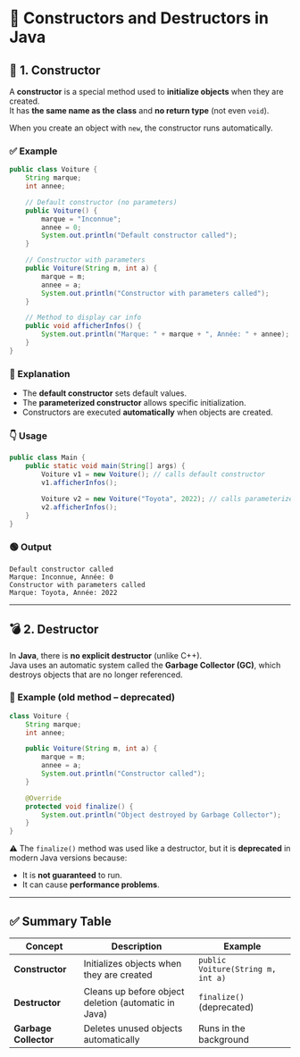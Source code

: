 
# 🚗 Constructors and Destructors in Java

## 🧩 1. Constructor

A **constructor** is a special method used to **initialize objects** when they are created.  
It has **the same name as the class** and **no return type** (not even `void`).

When you create an object with `new`, the constructor runs automatically.

### ✅ Example

```java
public class Voiture {
    String marque;
    int annee;

    // Default constructor (no parameters)
    public Voiture() {
        marque = "Inconnue";
        annee = 0;
        System.out.println("Default constructor called");
    }

    // Constructor with parameters
    public Voiture(String m, int a) {
        marque = m;
        annee = a;
        System.out.println("Constructor with parameters called");
    }

    // Method to display car info
    public void afficherInfos() {
        System.out.println("Marque: " + marque + ", Année: " + annee);
    }
}
```

### 🧠 Explanation

- The **default constructor** sets default values.  
- The **parameterized constructor** allows specific initialization.  
- Constructors are executed **automatically** when objects are created.

### 👇 Usage

```java
public class Main {
    public static void main(String[] args) {
        Voiture v1 = new Voiture(); // calls default constructor
        v1.afficherInfos();

        Voiture v2 = new Voiture("Toyota", 2022); // calls parameterized constructor
        v2.afficherInfos();
    }
}
```

### 🟢 Output

```
Default constructor called
Marque: Inconnue, Année: 0
Constructor with parameters called
Marque: Toyota, Année: 2022
```

---

## 💣 2. Destructor

In **Java**, there is **no explicit destructor** (unlike C++).  
Java uses an automatic system called the **Garbage Collector (GC)**, which destroys objects that are no longer referenced.

### 🧹 Example (old method – deprecated)

```java
class Voiture {
    String marque;
    int annee;

    public Voiture(String m, int a) {
        marque = m;
        annee = a;
        System.out.println("Constructor called");
    }

    @Override
    protected void finalize() {
        System.out.println("Object destroyed by Garbage Collector");
    }
}
```

⚠️ The `finalize()` method was used like a destructor, but it is **deprecated** in modern Java versions because:
- It is **not guaranteed** to run.
- It can cause **performance problems**.

---

## ✅ Summary Table

| Concept | Description | Example |
|----------|--------------|----------|
| **Constructor** | Initializes objects when they are created | `public Voiture(String m, int a)` |
| **Destructor** | Cleans up before object deletion (automatic in Java) | `finalize()` (deprecated) |
| **Garbage Collector** | Deletes unused objects automatically | Runs in the background |
